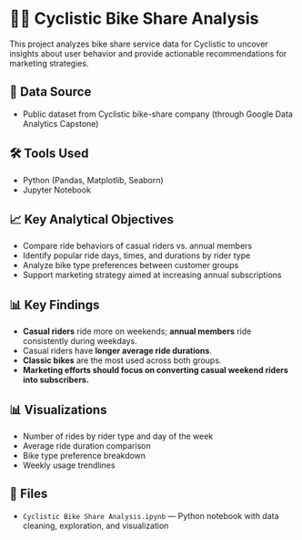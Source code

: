 # 🚴‍♂️ Cyclistic Bike Share Analysis

This project analyzes bike share service data for Cyclistic to uncover insights about user behavior and provide actionable recommendations for marketing strategies.

## 📑 Data Source
- Public dataset from Cyclistic bike-share company (through Google Data Analytics Capstone)

## 🛠️ Tools Used
- Python (Pandas, Matplotlib, Seaborn)
- Jupyter Notebook

## 📈 Key Analytical Objectives
- Compare ride behaviors of casual riders vs. annual members
- Identify popular ride days, times, and durations by rider type
- Analyze bike type preferences between customer groups
- Support marketing strategy aimed at increasing annual subscriptions

## 📊 Key Findings
- **Casual riders** ride more on weekends; **annual members** ride consistently during weekdays.
- Casual riders have **longer average ride durations**.
- **Classic bikes** are the most used across both groups.
- **Marketing efforts should focus on converting casual weekend riders into subscribers.**

## 📊 Visualizations
- Number of rides by rider type and day of the week
- Average ride duration comparison
- Bike type preference breakdown
- Weekly usage trendlines

## 📂 Files
- `Cyclistic Bike Share Analysis.ipynb` — Python notebook with data cleaning, exploration, and visualization


